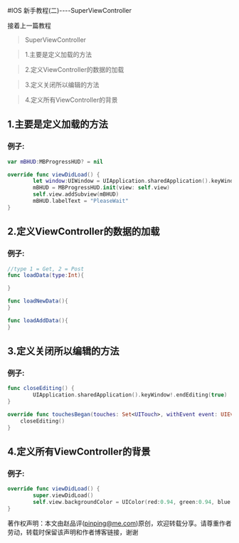 #IOS 新手教程(二)----SuperViewController

接着上一篇教程

> SuperViewController

> 1.主要是定义加载的方法

> 2.定义ViewController的数据的加载

> 3.定义关闭所以编辑的方法

> 4.定义所有ViewController的背景


## 1.主要是定义加载的方法
### 例子:
```swift
var mBHUD:MBProgressHUD? = nil

override func viewDidLoad() {
        let window:UIWindow = UIApplication.sharedApplication().keyWindow!
        mBHUD = MBProgressHUD.init(view: self.view)
        self.view.addSubview(mBHUD)
        mBHUD.labelText = "PleaseWait"
}
```

## 2.定义ViewController的数据的加载
### 例子:
```swift
//type 1 = Get, 2 = Post
func loadData(type:Int){

}

func loadNewData(){
}

func loadAddData(){
}
```

## 3.定义关闭所以编辑的方法
### 例子:
```swift
func closeEditing() {
        UIApplication.sharedApplication().keyWindow!.endEditing(true)
} 

override func touchesBegan(touches: Set<UITouch>, withEvent event: UIEvent?){
    closeEditing()
}
```

## 4.定义所有ViewController的背景
### 例子:
```swift
override func viewDidLoad() {
       	super.viewDidLoad()
		self.view.backgroundColor = UIColor(red:0.94, green:0.94, blue:0.94, alpha:1);
}
```
著作权声明：本文由赵品评(pinping@me.com)原创，欢迎转载分享。请尊重作者劳动，转载时保留该声明和作者博客链接，谢谢
